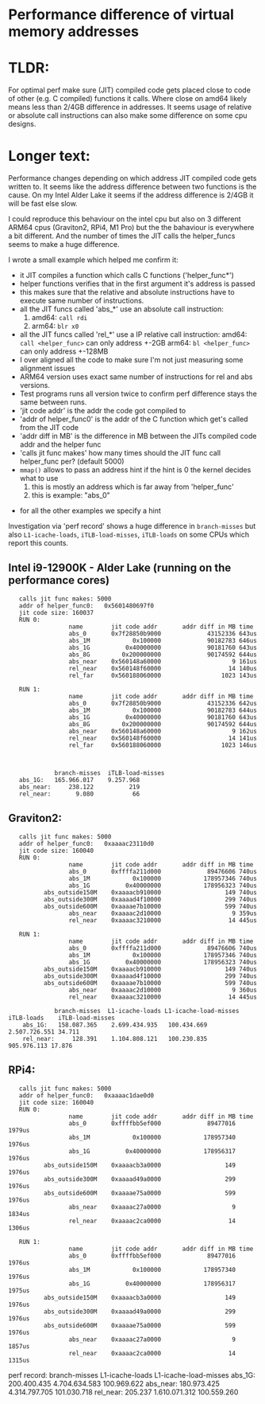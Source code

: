 # Performance difference of virtual memory addresses
# TLDR:
For optimal perf make sure (JIT) compiled code gets placed close to code of other  (e.g. C compiled) functions it calls.
Where close on amd64 likely means less than 2/4GB difference in addresses.
It seems usage of relative or absolute call instructions can also make some difference on some cpu designs.

# Longer text:
Performance changes depending on which address JIT compiled code gets written to.
It seems like the address difference between two functions is the cause.
On my Intel Alder Lake it seems if the address difference is 2/4GB it will be fast else slow.

I could reproduce this behaviour on the intel cpu but also on 3 different ARM64 cpus (Graviton2, RPi4, M1 Pro)
but the the bahaviour is everywhere a bit different. And the number of times the JIT calls the helper_funcs
seems to make a huge difference.

I wrote a small example which helped me confirm it:
* it JIT compiles a function which calls C functions ('helper_func*')
* helper functions verifies that in the first argument it's address is passed
* this makes sure that the relative and absolute instructions have to execute same number of instructions.
* all the JIT funcs called 'abs_*' use an absolute call instruction:
  1. amd64: `call rdi`
  2. arm64: `blr x0`
* all the JIT funcs called 'rel_*' use a IP relative call instruction:
   amd64: `call <helper_func>` can only address +-2GB
   arm64: `bl <helper_func>`   can only address +-128MB
* I over aligned all the code to make sure I'm not just measuring some alignment issues
* ARM64 version uses exact same number of instructions for rel and abs versions.
* Test programs runs all version twice to confirm perf difference stays the same between runs.
* 'jit code addr' is the addr the code got compiled to
* 'addr of helper_func0' is the addr of the C function which get's called from the JIT code
* 'addr diff in MB' is the difference in MB between the JITs compiled code addr and the helper func
* 'calls jit func makes' how many times should the JIT func call helper_func per? (default 5000)
* `mmap()` allows to pass an address hint if the hint is 0 the kernel decides what to use
  1. this is mostly an address which is far away from 'helper_func'
  2. this is example: "abs_0"
- for all the other examples we specify a hint


Investigation via 'perf record' shows a huge difference in `branch-misses` but also `L1-icache-loads`, `iTLB-load-misses`, `iTLB-loads` on
some CPUs which report this counts.

## Intel i9-12900K - Alder Lake (running on the performance cores)
       calls jit func makes: 5000
       addr of helper_func0:   0x5601480697f0
       jit code size: 160037
       RUN 0:
                     name        jit code addr       addr diff in MB time
                     abs_0       0x7f28850b9000             43152336 643us
                     abs_1M            0x100000             90182783 646us
                     abs_1G          0x40000000             90181760 643us
                     abs_8G         0x200000000             90174592 644us
                     abs_near    0x560148a60000                    9 161us
                     rel_near    0x560148f60000                   14 140us
                     rel_far     0x560188060000                 1023 143us

       RUN 1:
                     name        jit code addr       addr diff in MB time
                     abs_0       0x7f28850b9000             43152336 642us
                     abs_1M            0x100000             90182783 644us
                     abs_1G          0x40000000             90181760 643us
                     abs_8G         0x200000000             90174592 644us
                     abs_near    0x560148a60000                    9 162us
                     rel_near    0x560148f60000                   14 141us
                     rel_far     0x560188060000                 1023 146us



                 branch-misses  iTLB-load-misses
       abs_1G:   165.966.017    9.257.968
       abs_near:     238.122          219
       rel_near:       9.080           66


## Graviton2:
       calls jit func makes: 5000
       addr of helper_func0:   0xaaaac23110d0
       jit code size: 160040
       RUN 0:
                     name        jit code addr       addr diff in MB time
                     abs_0       0xffffa211d000             89476606 740us
                     abs_1M            0x100000            178957346 740us
                     abs_1G          0x40000000            178956323 740us
              abs_outside150M    0xaaaacb910000                  149 740us
              abs_outside300M    0xaaaad4f10000                  299 740us
              abs_outside600M    0xaaaae7b10000                  599 740us
                     abs_near    0xaaaac2d10000                    9 359us
                     rel_near    0xaaaac3210000                   14 445us

       RUN 1:
                     name        jit code addr       addr diff in MB time
                     abs_0       0xffffa211d000             89476606 740us
                     abs_1M            0x100000            178957346 740us
                     abs_1G          0x40000000            178956323 740us
              abs_outside150M    0xaaaacb910000                  149 740us
              abs_outside300M    0xaaaad4f10000                  299 740us
              abs_outside600M    0xaaaae7b10000                  599 740us
                     abs_near    0xaaaac2d10000                    9 360us
                     rel_near    0xaaaac3210000                   14 445us

                 branch-misses  L1-icache-loads L1-icache-load-misses iTLB-loads    iTLB-load-misses
        abs_1G:   158.087.365    2.699.434.935   100.434.669          2.507.726.551 34.711
        rel_near:     128.391    1.104.808.121   100.230.835            905.976.113 17.876


## RPi4:
       calls jit func makes: 5000
       addr of helper_func0:   0xaaaac1dae0d0
       jit code size: 160040
       RUN 0:
                     name        jit code addr       addr diff in MB time
                     abs_0       0xffffbb5ef000             89477016 1979us
                     abs_1M            0x100000            178957340 1976us
                     abs_1G          0x40000000            178956317 1976us
              abs_outside150M    0xaaaacb3a0000                  149 1976us
              abs_outside300M    0xaaaad49a0000                  299 1976us
              abs_outside600M    0xaaaae75a0000                  599 1976us
                     abs_near    0xaaaac27a0000                    9 1834us
                     rel_near    0xaaaac2ca0000                   14 1306us

       RUN 1:
                     name        jit code addr       addr diff in MB time
                     abs_0       0xffffbb5ef000             89477016 1976us
                     abs_1M            0x100000            178957340 1976us
                     abs_1G          0x40000000            178956317 1975us
              abs_outside150M    0xaaaacb3a0000                  149 1976us
              abs_outside300M    0xaaaad49a0000                  299 1976us
              abs_outside600M    0xaaaae75a0000                  599 1976us
                     abs_near    0xaaaac27a0000                    9 1857us
                     rel_near    0xaaaac2ca0000                   14 1315us


perf record:
                   branch-misses    L1-icache-loads   L1-icache-load-misses
       abs_1G:     200.400.435      4.704.634.583     100.969.622
       abs_near:   180.973.425      4.314.797.705     101.030.718
       rel_near:       205.237      1.610.071.312     100.559.260

